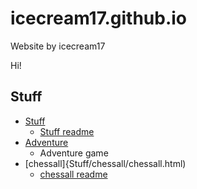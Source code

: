 # icecream17.github.io
Website by icecream17

Hi!

## Stuff
* [Stuff](Stuff/Stuff/stuff.html)
  * [Stuff readme](Stuff/Stuff/README.md)
* [Adventure](Stuff/adventure/adventure.html)
  * Adventure game
* [chessall]{Stuff/chessall/chessall.html)
  * [chessall readme](Stuff/Stuff/README.md)
